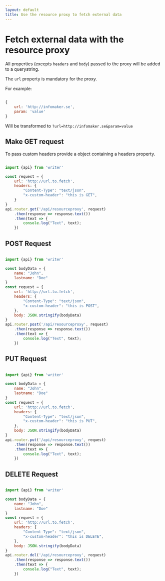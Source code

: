 ```yaml
---
layout: default
title: Use the resource proxy to fetch external data
---
```


# Fetch external data with the resource proxy

All properties (excepts `headers` and `body`) passed to the proxy will be added to a querystring.

The `url` property is mandatory for the proxy.

For example:

~~~ javascript

{
    url: 'http://infomaker.se',
    param: 'value'
}

~~~

Will be transformed to `?url=http://infomaker.se&param=value`

## Make GET request

To pass custom headers provide a object containing a headers property.

~~~ javascript

import {api} from 'writer'

const request = {
    url: 'http://url.to.fetch',
    headers: {
        "Content-Type": "text/json",
        "x-custom-header": "this is GET",
    }
}
api.router.get('/api/resourceproxy', request)
    .then(response => response.text())
    .then(text => {
        console.log("Text", text);
    })

~~~ 


## POST Request


~~~ javascript

import {api} from 'writer'

const bodyData = {
    name: "John",
    lastname: "Doe"
}
const request = {
    url: 'http://url.to.fetch',
    headers: {
        "Content-Type": "text/json",
        "x-custom-header": "this is POST",
    },
    body: JSON.stringify(bodyData)
}
api.router.post('/api/resourceproxy', request)
    .then(response => response.text())
    .then(text => {
        console.log("Text", text);
    })

~~~ 


## PUT Request


~~~ javascript

import {api} from 'writer'

const bodyData = {
    name: "John",
    lastname: "Doe"
}
const request = {
    url: 'http://url.to.fetch',
    headers: {
        "Content-Type": "text/json",
        "x-custom-header": "this is PUT",
    },
    body: JSON.stringify(bodyData)
}
api.router.put('/api/resourceproxy', request)
    .then(response => response.text())
    .then(text => {
        console.log("Text", text);
    })

~~~ 

## DELETE Request


~~~ javascript

import {api} from 'writer'

const bodyData = {
    name: "John",
    lastname: "Doe"
}
const request = {
    url: 'http://url.to.fetch',
    headers: {
        "Content-Type": "text/json",
        "x-custom-header": "this is DELETE",
    },
    body: JSON.stringify(bodyData)
}
api.router.del('/api/resourceproxy', request)
    .then(response => response.text())
    .then(text => {
        console.log("Text", text);
    })

~~~ 

  